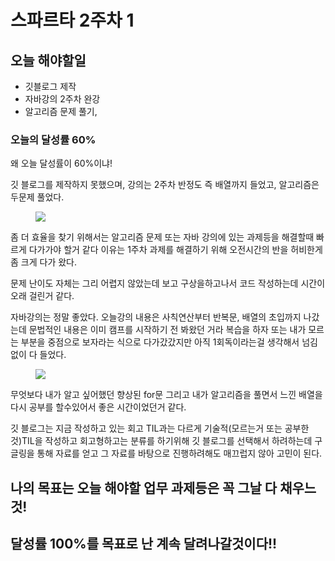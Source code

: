 #  스파르타 2주차 1

## 오늘 해야할일 

- 깃블로그 제작
- 자바강의 2주차 완강 
- 알고리즘 문제 풀기,

### 오늘의 달성률 60%

왜 오늘 달성률이 60%이냐! 


깃 블로그를 제작하지 못했으며, 강의는 2주차 반정도 즉 배열까지 들었고, 알고리즘은 두문제 풀었다. 
<figure>
    <img src="https://th.bing.com/th?id=OIP.4XAsNjfgc54XUildIKXqxwAAAA&w=275&h=227&c=8&rs=1&qlt=90&o=6&pid=3.1&rm=2">
</figure>

좀 더 효율을 찾기 위해서는 알고리즘 문제 또는 자바 강의에 있는 과제등을 해결할때 빠르게 다가가야 할거 같다 
이유는 1주차 과제를 해결하기 위해 오전시간의 반을 허비한게 좀 크게 다가 왔다. 


문제 난이도 자체는 그리 어렵지 않았는데 보고 구상을하고나서 코드 작성하는데 시간이 오래 걸린거 같다. 


자바강의는 정말 좋았다. 
오늘강의 내용은 사칙연산부터 반복문, 배열의 초입까지 나갔는데 문법적인 내용은 이미 캠프를 시작하기 전
봐왔던 거라 복습을 하자 또는 내가 모르는 부분을 중점으로 보자라는 식으로 다가갔갔지만 아직 1회독이라는걸
생각해서 넘김없이 다 들었다. 

<figure>
    <img src="https://pbs.twimg.com/media/D1JJSUdUwAEGvtL.jpg">
</figure>
무엇보다 내가 알고 싶어했던 향상된 for문 그리고 내가 알고리즘을 풀면서 느낀 배열을 다시 공부를 할수있어서 
좋은 시간이었던거 같다. 


깃 블로그는 지금 작성하고 있는 회고 TIL과는 다르게 기술적(모르는거 또는 공부한것)TIL을 작성하고 
회고형하고는 분류를 하기위해 깃 블로그를 선택해서 하려하는데 구글링을 통해 자료를 얻고 그 자료를 바탕으로 
진행하려해도 매끄럽지 않아 고민이 된다. 


## 나의 목표는 오늘 해야할 업무 과제등은 꼭 그날 다 채우느것! 
## 달성률 100%를 목표로 난 계속 달려나갈것이다!! 

